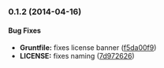 <a name="0.1.2"></a>
### 0.1.2 (2014-04-16)


#### Bug Fixes

* **Gruntfile:** fixes license banner ([f5da00f9](https://github.com/sofa/sofa-q-service/commit/f5da00f95ff665cac6a3b636308865e554ed50f7))
* **LICENSE:** fixes naming ([7d972626](https://github.com/sofa/sofa-q-service/commit/7d9726268c621714d86ec42dbe6f1870066bf07e))

